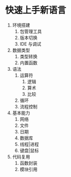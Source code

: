 # 快速上手新语言

1. 环境搭建
   1. 包管理工具
   2. 版本切换
   3. IDE 与调试
2. 数据类型
   1. 类型转换
   2. 内置函数
3. 语法
   1. 运算符
      1. 逻辑
      2. 算术
      3. 比较
   2. 循环
   3. 流程控制
4. 基本能力
   1. 网络
   2. 文件
   3. 日期
   4. 数据库
   5. 线程|进程
   6. 键盘|鼠标
5. 代码复用
   1. 函数封装
   2. 模块引用
